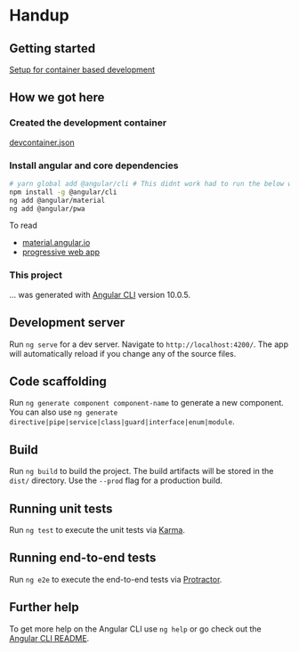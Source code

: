 # Handup

## Getting started

[Setup for container based development](https://code.visualstudio.com/docs/remote/containers-tutorial)

## How we got here

### Created the development container

[devcontainer.json](.devcontainer/devcontainer.json)

### Install angular and core dependencies

```bash
# yarn global add @angular/cli # This didnt work had to run the below with a --force after
npm install -g @angular/cli
ng add @angular/material
ng add @angular/pwa
```

To read

- [material.angular.io](https://material.angular.io/)
- [progressive web app](https://angular.io/guide/service-worker-intro)

### This project

... was generated with [Angular CLI](https://github.com/angular/angular-cli) version 10.0.5.

## Development server

Run `ng serve` for a dev server. Navigate to `http://localhost:4200/`. The app will automatically reload if you change any of the source files.

## Code scaffolding

Run `ng generate component component-name` to generate a new component. You can also use `ng generate directive|pipe|service|class|guard|interface|enum|module`.

## Build

Run `ng build` to build the project. The build artifacts will be stored in the `dist/` directory. Use the `--prod` flag for a production build.

## Running unit tests

Run `ng test` to execute the unit tests via [Karma](https://karma-runner.github.io).

## Running end-to-end tests

Run `ng e2e` to execute the end-to-end tests via [Protractor](http://www.protractortest.org/).

## Further help

To get more help on the Angular CLI use `ng help` or go check out the [Angular CLI README](https://github.com/angular/angular-cli/blob/master/README.md).
